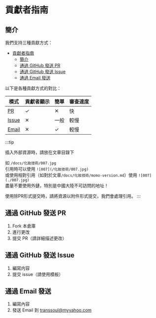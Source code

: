 # 貢獻者指南

## 簡介

我們支持三種貢獻方式：

- [貢獻者指南](#貢獻者指南)
  - [簡介](#簡介)
  - [通過 GitHub 發送 PR](#通過-github-發送-pr)
  - [通過 GitHub 發送 Issue](#通過-github-發送-issue)
  - [通過 Email 發送](#通過-email-發送)

以下是各種貢獻方式的對比：

| 模式 | 貢獻者顯示 | 簡單 | 審查速度 |
| - | - | - | - |
| [PR](#通過-github-發送-pr) | ✓ | ✕ | 快 |
| [Issue](#通過-github-發送-issue) | ✕ | 一般 | 較慢 |
| [Email](#通過-email-發送) | ✕ | ✓ | 較慢 |

:::tip

插入外部資源時，請放在文章目錄下

如 `/docs/化妝技術/007.jpg`\
引用時可以使用 `![007](/化妝技術/007.jpg)`\
或使用相對引用（如對於文章`/docs/化妝技術/momo-version.md`）使用 `![007](./007.jpg)`\
盡量不要使用外鏈，特別是中國大陸不可訪問的地址！

使用除PR形式提交時，請將資源以附件形式提交，我們會處理引用。
:::

## 通過 GitHub 發送 PR

1. Fork 本倉庫
2. 進行更改
3. 提交 PR（請詳細描述更改）

## 通過 GitHub 發送 Issue

1. 編寫内容
2. 提交 issue（請使用模板）

## 通過 Email 發送

1. 編寫內容
2. 發送 Email 到 [transsoul@myyahoo.com](mailto:transsoul@myyahoo.com)